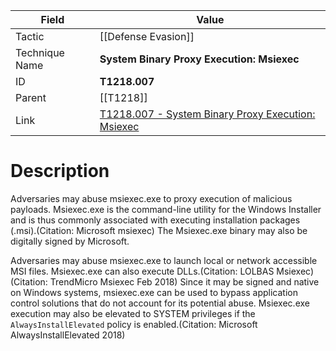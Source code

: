 
|Field|Value|
|---|---|
|Tactic|[[Defense Evasion]]|
|Technique Name|**System Binary Proxy Execution: Msiexec**|
|ID|**T1218.007**|
|Parent|[[T1218]]|
|Link|[T1218.007 - System Binary Proxy Execution: Msiexec](https://attack.mitre.org/techniques/T1218/007)|

# Description

Adversaries may abuse msiexec.exe to proxy execution of malicious payloads. Msiexec.exe is the command-line utility for the Windows Installer and is thus commonly associated with executing installation packages (.msi).(Citation: Microsoft msiexec) The Msiexec.exe binary may also be digitally signed by Microsoft.

Adversaries may abuse msiexec.exe to launch local or network accessible MSI files. Msiexec.exe can also execute DLLs.(Citation: LOLBAS Msiexec)(Citation: TrendMicro Msiexec Feb 2018) Since it may be signed and native on Windows systems, msiexec.exe can be used to bypass application control solutions that do not account for its potential abuse. Msiexec.exe execution may also be elevated to SYSTEM privileges if the <code>AlwaysInstallElevated</code> policy is enabled.(Citation: Microsoft AlwaysInstallElevated 2018)